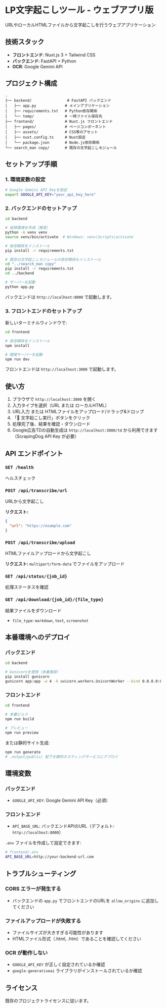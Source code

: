 # LP文字起こしツール - ウェブアプリ版

URLやローカルHTMLファイルから文字起こしを行うウェブアプリケーション

## 技術スタック

- **フロントエンド**: Nuxt.js 3 + Tailwind CSS
- **バックエンド**: FastAPI + Python
- **OCR**: Google Gemini API

## プロジェクト構成

```
.
├── backend/                # FastAPI バックエンド
│   ├── app.py             # メインアプリケーション
│   ├── requirements.txt   # Python依存関係
│   └── temp/              # 一時ファイル保存先
├── frontend/              # Nuxt.js フロントエンド
│   ├── pages/             # ページコンポーネント
│   ├── assets/            # CSS等のアセット
│   ├── nuxt.config.ts     # Nuxt設定
│   └── package.json       # Node.js依存関係
└── search_man copy/       # 既存の文字起こしモジュール
```

## セットアップ手順

### 1. 環境変数の設定

```bash
# Google Gemini API Keyを設定
export GOOGLE_API_KEY="your_api_key_here"
```

### 2. バックエンドのセットアップ

```bash
cd backend

# 仮想環境を作成（推奨）
python -m venv venv
source venv/bin/activate  # Windows: venv\Scripts\activate

# 依存関係をインストール
pip install -r requirements.txt

# 既存の文字起こしモジュールの依存関係もインストール
cd "../search_man copy"
pip install -r requirements.txt
cd ../backend

# サーバーを起動
python app.py
```

バックエンドは `http://localhost:8000` で起動します。

### 3. フロントエンドのセットアップ

新しいターミナルウィンドウで:

```bash
cd frontend

# 依存関係をインストール
npm install

# 開発サーバーを起動
npm run dev
```

フロントエンドは `http://localhost:3000` で起動します。

## 使い方

1. ブラウザで `http://localhost:3000` を開く
2. 入力タイプを選択（URL または ローカルHTML）
3. URL入力 または HTMLファイルをアップロード/ドラッグ&ドロップ
4. 「🚀 文字起こし実行」ボタンをクリック
5. 処理完了後、結果を確認・ダウンロード
6. Google広告TDの自動生成は `http://localhost:3000/td` から利用できます（ScrapingDog API Key が必要）

## API エンドポイント

### `GET /health`
ヘルスチェック

### `POST /api/transcribe/url`
URLから文字起こし

**リクエスト:**
```json
{
  "url": "https://example.com"
}
```

### `POST /api/transcribe/upload`
HTMLファイルアップロードから文字起こし

**リクエスト:** `multipart/form-data` でファイルをアップロード

### `GET /api/status/{job_id}`
処理ステータスを確認

### `GET /api/download/{job_id}/{file_type}`
結果ファイルをダウンロード
- `file_type`: `markdown`, `text`, `screenshot`

## 本番環境へのデプロイ

### バックエンド

```bash
cd backend

# Gunicornを使用（本番推奨）
pip install gunicorn
gunicorn app:app -w 4 -k uvicorn.workers.UvicornWorker --bind 0.0.0.0:8000
```

### フロントエンド

```bash
cd frontend

# 本番ビルド
npm run build

# プレビュー
npm run preview
```

または静的サイト生成:

```bash
npm run generate
# .output/public/ 配下を静的ホスティングサービスにデプロイ
```

## 環境変数

### バックエンド
- `GOOGLE_API_KEY`: Google Gemini API Key（必須）

### フロントエンド
- `API_BASE_URL`: バックエンドAPIのURL（デフォルト: `http://localhost:8000`）

`.env` ファイルを作成して設定できます:

```bash
# frontend/.env
API_BASE_URL=http://your-backend-url.com
```

## トラブルシューティング

### CORS エラーが発生する
- バックエンドの `app.py` でフロントエンドのURLを `allow_origins` に追加してください

### ファイルアップロードが失敗する
- ファイルサイズが大きすぎる可能性があります
- HTMLファイル形式（.html, .htm）であることを確認してください

### OCR が動作しない
- `GOOGLE_API_KEY` が正しく設定されているか確認
- `google-generativeai` ライブラリがインストールされているか確認

## ライセンス

既存のプロジェクトライセンスに従います。

